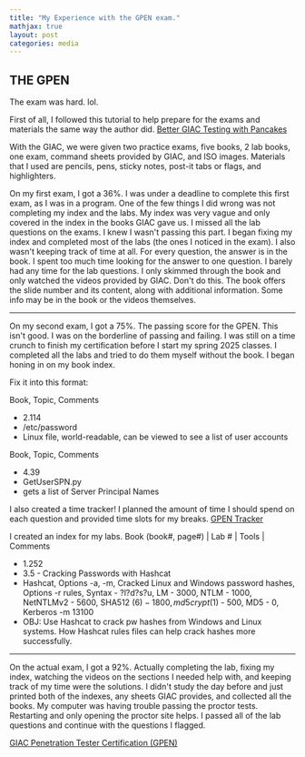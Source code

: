 ```yaml
---
title: "My Experience with the GPEN exam."
mathjax: true
layout: post
categories: media
---
```


## THE GPEN

The exam was hard. lol.

First of all, I followed this tutorial to help prepare for the exams and materials the same way the author did.
[Better GIAC Testing with Pancakes](https://tisiphone.net/2015/08/18/giac-testing/)

With the GIAC, we were given two practice exams, five books, 2 lab books, one exam, command sheets provided by GIAC, and ISO images. Materials that I used are pencils, pens, sticky notes, post-it tabs or flags, and highlighters.

On my first exam, I got a 36%. I was under a deadline to complete this first exam, as I was in a program. One of the few things I did wrong was not completing my index and the labs. My index was very vague and only covered in the index in the books GIAC gave us. I missed all the lab questions on the exams. I knew I wasn't passing this part. I began fixing my index and completed most of the labs (the ones I noticed in the exam). I also wasn't keeping track of time at all. For every question, the answer is in the book. I spent too much time looking for the answer to one question. I barely had any time for the lab questions. I only skimmed through the book and only watched the videos provided by GIAC. Don't do this. The book offers the slide number and its content, along with additional information. Some info may be in the book or the videos themselves. 


__________
On my second exam, I got a 75%. The passing score for the GPEN. This isn't good. I was on the borderline of passing and failing. I was still on a time crunch to finish my certification before I start my spring 2025 classes. I completed all the labs and tried to do them myself without the book. I began honing in on my book index. 

Fix it into this format: 

Book,    Topic,    Comments
- 2.114 
- /etc/password 
- Linux file, world-readable, can be viewed to see a list of user accounts


Book,    Topic,    Comments
- 4.39
- GetUserSPN.py
- gets a list of Server Principal Names

I also created a time tracker! I planned the amount of time I should spend on each question and provided time slots for my breaks.
[GPEN Tracker](GPEN_Tracker.pdf)

I created an index for my labs.
Book (book#, page#) |   Lab #    |  Tools   |  Comments
- 1.252
- 3.5 - Cracking Passwords with Hashcat
- Hashcat, Options -a, -m, Cracked Linux and Windows password hashes, Options -r rules, Syntax - ?l?d?s?u, LM - 3000, NTLM - 1000, NetNTLMv2 - 5600, SHA512 ($6) - 1800, md5crypt ($1) - 500, MD5 - 0, Kerberos -m 13100
- OBJ: Use Hashcat to crack pw hashes from Windows and Linux systems. How Hashcat rules files can help crack hashes more successfully.


_________
On the actual exam, I got a 92%. Actually completing the lab, fixing my index, watching the videos on the sections I needed help with, and keeping track of my time were the solutions. I didn't study the day before and just printed both of the indexes, any sheets GIAC provides, and collected all the books. My computer was having trouble passing the proctor tests. Restarting and only opening the proctor site helps. I passed all of the lab questions and continue with the questions I flagged.

[GIAC Penetration Tester Certification (GPEN)](https://www.giac.org/certifications/penetration-tester-gpen/)
